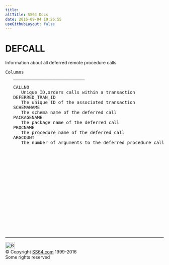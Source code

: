 ```yaml
---
title:
altTitle: SS64 Docs
date: 2016-09-04 19:26:55
useGithubLayout: false
---
```

<!-- #BeginLibraryItem "/Library/head_orad.lbi" --><!-- #EndLibraryItem --><h1>DEFCALL </h1><p> Information about all deferred remote procedure calls </p> 
 
<pre>Columns
   ___________________________
 
   CALLNO
      Unique ID,orders calls within a transaction
   DEFERRED_TRAN_ID
      The unique ID of the associated transaction
   SCHEMANAME
      The schema name of the deferred call
   PACKAGENAME
      The package name of the deferred call
   PROCNAME
      The procedure name of the deferred call
   ARGCOUNT
      The number of arguments to the deferred procedure call

</pre><!-- #BeginLibraryItem "/Library/foot_orad.lbi" --><p>
<!-- oracle-footer -->
<ins class="adsbygoogle" style="display:inline-block;width:300px;height:250px" data-ad-client="ca-pub-6140977852749469" data-ad-slot="4275490898"></ins>
<script>
(adsbygoogle = window.adsbygoogle || []).push({});
</script></p>
<hr>
<div id="bl" class="footer"><a href="DEFCALL.html#"><img src="../images/top.png" width="30" height="22" alt="Back to the Top"></a></div>
<div id="br" class="footer, tagline">© Copyright <a href="http://ss64.com/">SS64.com</a> 1999-2016<br>
Some rights reserved</div>
<!-- #EndLibraryItem -->

